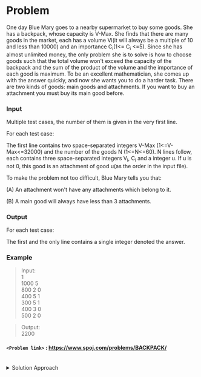 # Problem
One day Blue Mary goes to a nearby supermarket to buy some goods. She has a backpack, whose capacity is V-Max. She finds that there are many goods in the market, each has a volume Vi(it will always be a multiple of 10 and less than 10000) and an importance C<sub>i</sub>(1<= C<sub>i</sub> <=5). Since she has almost unlimited money, the only problem she is to solve is how to choose goods such that the total volume won't exceed the capacity of the backpack and the sum of the product of the volume and the importance of each good is maximum. To be an excellent mathematician, she comes up with the answer quickly, and now she wants you to do a harder task. There are two kinds of goods: main goods and attachments. If you want to buy an attachment you must buy its main good before.

### Input
Multiple test cases, the number of them is given in the very first line.

For each test case:

The first line contains two space-separated integers V-Max (1<=V-Max<=32000) and the number of the goods N (1<=N<=60). N lines follow, each contains three space-separated integers V<sub>i</sub>, C<sub>i</sub> and a integer u. If u is not 0, this good is an attachment of good u(as the order in the input file).

To make the problem not too difficult, Blue Mary tells you that:

(A) An attachment won't have any attachments which belong to it.

(B) A main good will always have less than 3 attachments.

### Output
For each test case:

The first and the only line contains a single integer denoted the answer.

### Example
>Input:<br/>
1<br/>
1000 5<br/>
800 2 0<br/>
400 5 1<br/>
300 5 1<br/>
400 3 0<br/>
500 2 0<br/>

>Output:<br/>
2200<br/>

#### `<Problem link>` : <https://www.spoj.com/problems/BACKPACK/>
<br/>
<details>
  <summary>Solution Approach</summary>
  
  ######
  
   
  
  ### References
  
  ><br/>
  
</details>
